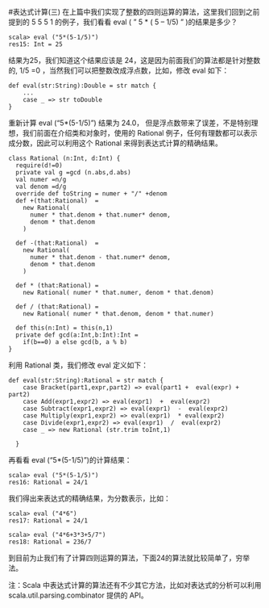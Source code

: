 #表达式计算(三)
在上篇中我们实现了整数的四则运算的算法，这里我们回到之前提到的 5 5 5 1 的例子，我们看看 eval ( ” 5 * ( 5 – 1/5) ” )的结果是多少？
```
scala> eval ("5*(5-1/5)")
res15: Int = 25
```
结果为25，我们知道这个结果应该是 24，这是因为前面我们的算法都是针对整数的, 1/5 =0 ，当然我们可以把整数改成浮点数，比如，修改 eval 如下：
```
def eval(str:String):Double = str match {
    ...
    case _ => str toDouble
}
```
重新计算 eval (“5*(5-1/5)”)
结果为 24.0，
但是浮点数带来了误差，不是特别理想，我们前面在介绍类和对象时，使用的 Rational 例子，任何有理数都可以表示成分数，因此可以利用这个  Rational 来得到表达式计算的精确结果。
```
class Rational (n:Int, d:Int) {
  require(d!=0)
  private val g =gcd (n.abs,d.abs)
  val numer =n/g
  val denom =d/g
  override def toString = numer + "/" +denom
  def +(that:Rational)  =
    new Rational(
      numer * that.denom + that.numer* denom,
      denom * that.denom
    )

  def -(that:Rational)  =
    new Rational(
      numer * that.denom - that.numer* denom,
      denom * that.denom
    )

  def * (that:Rational) =
    new Rational( numer * that.numer, denom * that.denom)

  def / (that:Rational) =
    new Rational( numer * that.denom, denom * that.numer)

  def this(n:Int) = this(n,1)
  private def gcd(a:Int,b:Int):Int =
    if(b==0) a else gcd(b, a % b)
}
```
利用 Rational 类，我们修改 eval 定义如下：
```
def eval(str:String):Rational = str match {
    case Bracket(part1,expr,part2) => eval(part1 +  eval(expr) + part2)
    case Add(expr1,expr2) => eval(expr1)  +  eval(expr2)
    case Subtract(expr1,expr2) => eval(expr1)  -  eval(expr2)
    case Multiply(expr1,expr2) => eval(expr1)  * eval(expr2)
    case Divide(expr1,expr2) => eval(expr1)  /  eval(expr2)
    case _ => new Rational (str.trim toInt,1)

  }
```
再看看 eval (“5*(5-1/5)”)的计算结果：
```
scala> eval ("5*(5-1/5)")
res16: Rational = 24/1
```
我们得出来表达式的精确结果，为分数表示，比如：
```
scala> eval ("4*6")
res17: Rational = 24/1

scala> eval ("4*6+3*3+5/7")
res18: Rational = 236/7
```
到目前为止我们有了计算四则运算的算法，下面24的算法就比较简单了，穷举法。

注：Scala 中表达式计算的算法还有不少其它方法，比如对表达式的分析可以利用 scala.util.parsing.combinator 提供的 API。